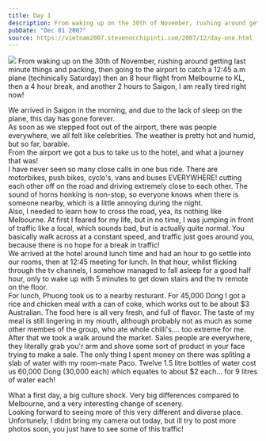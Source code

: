 ```yaml
---
title: Day 1
description: From waking up on the 30th of November, rushing around getting last minute things and packing, then going to the airport to catch a 12:45 a...
pubDate: "Dec 01 2007"
source: https://vietnam2007.stevenocchipinti.com/2007/12/day-one.html
---
```


[![](https://2.bp.blogspot.com/_l2YQkMP1pOU/R1FF_M1CfRI/AAAAAAAAABw/bon9-XTwK2E/s320/DSCF7157.JPG)](https://2.bp.blogspot.com/_l2YQkMP1pOU/R1FF_M1CfRI/AAAAAAAAABw/C1RzV0sRdIQ/s1600-R/DSCF7157.JPG) From waking up on the 30th of November, rushing around getting last minute things and packing, then going to the airport to catch a 12:45 a.m plane (techinically Saturday) then an 8 hour flight from Melbourne to KL, then a 4 hour break, and another 2 hours to Saigon, I am really tired right now!

We arrived in Saigon in the morning, and due to the lack of sleep on the plane, this day has gone forever.  
As soon as we stepped foot out of the airport, there was people everywhere, we all felt like celebrities. The weather is pretty hot and humid, but so far, barable.  
From the airport we got a bus to take us to the hotel, and what a journey that was!  
I have never seen so many close calls in one bus ride. There are motorbikes, push bikes, cyclo's, vans and buses EVERYWHERE! cutting each other off on the road and driving extremely close to each other. The sound of horns honking is non-stop, so everyone knows when there is someone nearby, which is a little annoying during the night.  
Also, I needed to learn how to cross the road, yea, its nothing like Melbourne. At first I feared for my life, but in no time, I was jumping in front of traffic like a local, which sounds bad, but is actually quite normal. You basically walk across at a constant speed, and traffic just goes around you, because there is no hope for a break in traffic!  
We arrived at the hotel around lunch time and had an hour to go settle into our rooms, then at 12:45 meeting for lunch. In that hour, whilst flicking through the tv channels, I somehow managed to fall asleep for a good half hour, only to wake up with 5 minutes to get down stairs and the tv remote on the floor.  
For lunch, Phuong took us to a nearby resturant. For 45,000 Dong I got a rice and chicken meal with a can of coke, which works out to be about $3 Australian. The food here is all very fresh, and full of flavor. The taste of my meal is still lingering in my mouth, although probably not as much as some other membes of the group, who ate whole chilli's.... too extreme for me.  
After that we took a walk around the market. Sales people are everywhere, they literally grab you'r arm and shove some sort of product in your face trying to make a sale. The only thing I spent money on there was spliting a slab of water with my room-mate Paco. Twelve 1.5 litre bottles of water cost us 60,000 Dong (30,000 each) which equates to about $2 each... for 9 litres of water each!

What a first day, a big culture shock. Very big differences compared to Melbourne, and a very interesting change of scenery.  
Looking forward to seeing more of this very different and diverse place.  
Unfortunely, I didnt bring my camera out today, but ill try to post more photos soon, you just have to see some of this traffic!

